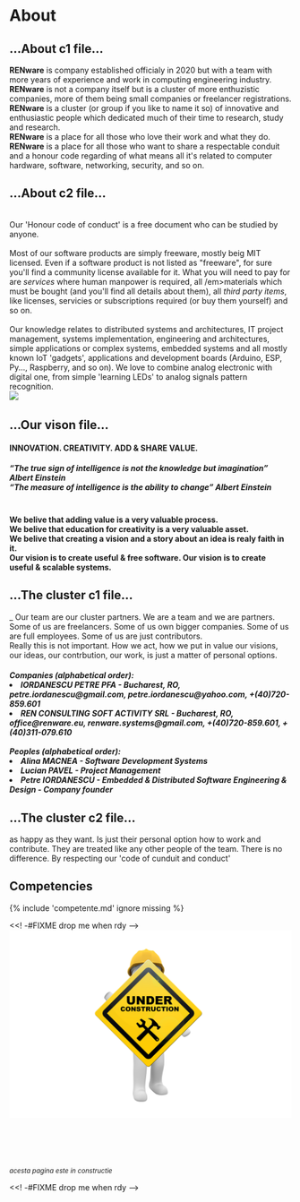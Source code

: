 
<!-- #FIXME think if put something here
![coding pict](pictures/software_1280.jpg){ width="400" align=right }
-->


# About

## ...About c1 file...

<strong>RENware</strong> is company established officialy in 2020 but with a team with more years of experience and work in computing engineering industry. 
<strong>RENware</strong> is not a company itself but is a cluster of more enthuzistic companies, more of them being small companies or freelancer registrations. 
<strong>RENware</strong> is a cluster (or group if you like to name it so) of innovative and enthusiastic people which dedicated much of their time to research, study and research.
<br>
<strong>RENware</strong> is a place for all those who love their work and what they do. <strong>RENware</strong> is a place for all those who want to share a respectable conduit and a 
honour code regarding of what means all it's related to computer hardware, software, networking, security, and so on.


## ...About c2 file...

<br>Our 'Honour code of conduct' is a free document who can be studied by anyone.
<br><br>
Most of our software products are simply freeware, mostly beig MIT licensed. 
Even if a software product is not listed as "freeware", for sure you'll find a community license available for it. 
What you will need to pay for are <em>services</em> where human manpower is required, all /em>materials</em> which must be bought 
(and you'll find all details about them), all <em>third party items</em>, like licenses, servicies or subscriptions required (or buy them yourself) and so on.
<br><br>
Our knowledge relates to distributed systems and architectures, IT project management, systems implementation, engineering and architectures, simple applications or 
complex systems, embedded systems and all mostly known IoT 'gadgets', applications and development boards (Arduino, ESP, Py..., Raspberry, and so on). We love to combine 
analog electronic with digital one, from simple 'learning LEDs' to analog signals pattern recognition.<br>
<img src="{{ url_for('static', filename='pictures/REN-team-signature.png') }}" class="rounded" style="width:10%"> 


## ...Our vison file...

<h4>INNOVATION. CREATIVITY. ADD & SHARE VALUE.</h4>
<h5>
    <em>“The true sign of intelligence is not the knowledge but imagination”</em><strong> Albert Einstein</strong>
    <br><em>“The measure of intelligence is the ability to change”</em><strong> Albert Einstein</strong>
</h5>
<h4><br>We belive that adding value is a very valuable process.<br>We belive that education for creativity is a very valuable asset.
<br>We belive that creating a vision and a story about an idea is realy faith in it.
<br>Our vision is to create useful & free software. Our vision is to create useful & scalable systems.</h4>


## ...The cluster c1 file...

_                Our team are our cluster partners. We are a team and we are partners. Some of us are freelancers. Some of us own bigger companies. Some of us are full employees. Some of us are just contributors.<br>
Really this is not important. How we act, how we put in value our visions, our ideas, our contrbution, our work, is just a matter of personal options.
<h5>
Companies (alphabetical order):
<li><strong>IORDANESCU PETRE PFA</strong> - Bucharest, RO, petre.iordanescu@gmail.com, petre.iordanescu@yahoo.com, +(40)720-859.601</li>
<li><strong>REN CONSULTING SOFT ACTIVITY SRL</strong> - Bucharest, RO, office@renware.eu, renware.systems@gmail.com, +(40)720-859.601, +(40)311-079.610</li>
<br>
Peoples (alphabetical order):
<li><strong>Alina MACNEA</strong> - Software Development Systems</li>
<li><strong>Lucian PAVEL</strong> - Project Management</li>
<li><strong>Petre IORDANESCU</strong> - Embedded & Distributed Software Engineering & Design - Company founder</li>
<!--<li><strong>Silviu UTA</strong> - Cloud Infrastructure, Security & Area Distributed Systems</li>-->
</h5>



## ...The cluster c2 file...

as happy as they want. Is just their personal option how to work and contribute. They are treated like any other people of the team. There is no difference. By respecting our 'code of cunduit and conduct' 




## Competencies

{% include 'competente.md' ignore missing %}






<<! -#FIXME drop me when rdy -->
![in progress document](pictures/under_maintenance.png)

<br><br><br><br>
<small markdown>*acesta pagina este in constructie*</small>

<<! -#FIXME drop me when rdy -->
